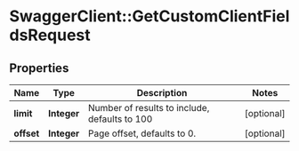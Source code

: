 # SwaggerClient::GetCustomClientFieldsRequest

## Properties
Name | Type | Description | Notes
------------ | ------------- | ------------- | -------------
**limit** | **Integer** | Number of results to include, defaults to 100 | [optional] 
**offset** | **Integer** | Page offset, defaults to 0. | [optional] 


